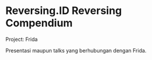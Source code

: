 # Reversing.ID Reversing Compendium
Project: Frida

Presentasi maupun talks yang berhubungan dengan Frida.